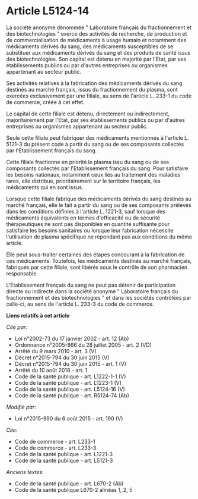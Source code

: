 # Article L5124-14

La société anonyme dénommée " Laboratoire français du fractionnement et des biotechnologies " exerce des activités de
recherche, de production et de commercialisation de médicaments à usage humain et notamment des médicaments dérivés du sang,
des médicaments susceptibles de se substituer aux médicaments dérivés du sang et des produits de santé issus des
biotechnologies. Son capital est détenu en majorité par l'Etat, par ses établissements publics ou par d'autres entreprises ou
organismes appartenant au secteur public.

Ses activités relatives à la fabrication des médicaments dérivés du sang destinés au marché français, issus du fractionnement
du plasma, sont exercées exclusivement par une filiale, au sens de l'article L. 233-1 du code de commerce, créée à cet
effet. 

Le capital de cette filiale est détenu, directement ou indirectement, majoritairement par l'Etat, par ses établissements
publics ou par d'autres entreprises ou organismes appartenant au secteur public.

Seule cette filiale peut fabriquer des médicaments mentionnés à l'article L. 5121-3 du présent code à partir du sang ou de
ses composants collectés par l'Etablissement français du sang. 

Cette filiale fractionne en priorité le plasma issu du sang ou de ses composants collectés par l'Etablissement français du
sang. Pour satisfaire les besoins nationaux, notamment ceux liés au traitement des maladies rares, elle distribue,
prioritairement sur le territoire français, les médicaments qui en sont issus. 

Lorsque cette filiale fabrique des médicaments dérivés du sang destinés au marché français, elle le fait à partir du sang ou
de ses composants prélevés dans les conditions définies à l'article L. 1221-3, sauf lorsque des médicaments équivalents en
termes d'efficacité ou de sécurité thérapeutiques ne sont pas disponibles en quantité suffisante pour satisfaire les besoins
sanitaires ou lorsque leur fabrication nécessite l'utilisation de plasma spécifique ne répondant pas aux conditions du même
article. 

Elle peut sous-traiter certaines des étapes concourant à la fabrication de ces médicaments. Toutefois, les médicaments
destinés au marché français, fabriqués par cette filiale, sont libérés sous le contrôle de son pharmacien responsable.

L'Etablissement français du sang ne peut pas détenir de participation directe ou indirecte dans la société anonyme "
Laboratoire français du fractionnement et des biotechnologies " et dans les sociétés contrôlées par celle-ci, au sens de
l'article L. 233-3 du code de commerce.

**Liens relatifs à cet article**

_Cité par_:

  - Loi n°2002-73 du 17 janvier 2002 - art. 12 (Ab)
  - Ordonnance n°2005-866 du 28 juillet 2005 - art. 2 (VD)
  - Arrêté du 9 mars 2010 - art. 3 (V)
  - Décret n°2015-794 du 30 juin 2015 (V)
  - Décret n°2015-794 du 30 juin 2015 - art. 1 (V)
  - Arrêté du 10 août 2018 - art. 1
  - Code de la santé publique - art. L1222-1-1 (V)
  - Code de la santé publique - art. L1223-1 (V)
  - Code de la santé publique - art. L5124-16 (V)
  - Code de la santé publique - art. R5124-74 (Ab)

_Modifié par_:

  - Loi n°2015-990 du 6 août 2015 - art. 190 (V)

_Cite_:

  - Code de commerce - art. L233-1
  - Code de commerce - art. L233-3
  - Code de la santé publique - art. L1221-3
  - Code de la santé publique - art. L5121-3

_Anciens textes_:

  - Code de la santé publique - art. L670-2 (Ab)
  - Code de la santé publique L670-2 alinéas 1, 2, 5
